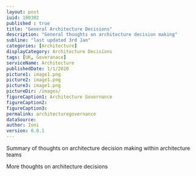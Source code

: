 ```yaml
---
layout: post
iuid: 100302
published : true
title: "General Architecture Decisions"
description: "General thoughts on architecture decision making"
subline: "last updated 3rd Jan"
categories: [Architecture]
displayCategory: Architecture Decisions
tags: [UK, Goveranace]
serviceName: Architecture
publishedDate: 1/1/2020
picture1: image1.png
picture2: image1.png
picture3: image1.png
pictureDir: /images/
figureCaption1: Architecture Governance
figureCaption2: 
figureCaption3: 
permalink: architecturegovernance
dataSource:
author: Ioni
version: 0.0.1
---
```


Summary of thoughts on architecture decision making within architecture teams

<!--more-->

More thoughts on architecture decisions